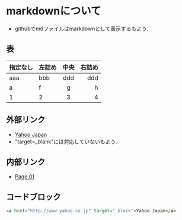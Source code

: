 # markdownについて

- githubでmdファイルはmarkdownとして表示するもよう.

## 表

| 指定なし | 左詰め | 中央 | 右詰め |
|----|:---|:--:|---:|
| aaa | bbb | ddd | ddd |
| a | f | g | h |
| 1 | 2 | 3 | 4 |

## 外部リンク

- [Yahoo Japan](http://www.yahoo.co.jp)
- "target=_blank"には対応していないもよう.

## 内部リンク

- [Page 01](./page.01.md)

## コードブロック

```html
<a href="http://www.yahoo.co.jp" target="_block">Yahoo Japan</a>
```
